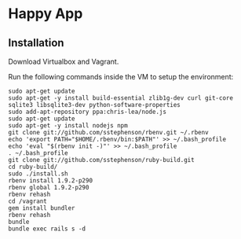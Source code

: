 Happy App
=================================

Installation
------------

Download Virtualbox and Vagrant.

Run the following commands inside the VM to setup the environment:

    sudo apt-get update
    sudo apt-get -y install build-essential zlib1g-dev curl git-core sqlite3 libsqlite3-dev python-software-properties
    sudo add-apt-repository ppa:chris-lea/node.js
    sudo apt-get update
    sudo apt-get -y install nodejs npm
    git clone git://github.com/sstephenson/rbenv.git ~/.rbenv
    echo 'export PATH="$HOME/.rbenv/bin:$PATH"' >> ~/.bash_profile
    echo 'eval "$(rbenv init -)"' >> ~/.bash_profile
    . ~/.bash_profile 
    git clone git://github.com/sstephenson/ruby-build.git
    cd ruby-build/
    sudo ./install.sh 
    rbenv install 1.9.2-p290
    rbenv global 1.9.2-p290
    rbenv rehash
    cd /vagrant
    gem install bundler
    rbenv rehash
    bundle
    bundle exec rails s -d
